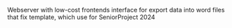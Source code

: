 Webserver with low-cost frontends interface for export data into word files that fix template, which use for SeniorProject 2024
